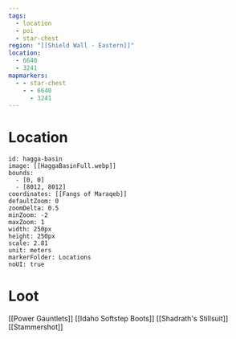 ```yaml
---
tags:
  - location
  - poi
  - star-chest
region: "[[Shield Wall - Eastern]]"
location:
  - 6640
  - 3241
mapmarkers:
  - - star-chest
    - - 6640
      - 3241
---
```

# Location
```leaflet
id: hagga-basin
image: [[HaggaBasinFull.webp]]
bounds:
  - [0, 0]
  - [8012, 8012]
coordinates: [[Fangs of Maraqeb]]
defaultZoom: 0
zoomDelta: 0.5
minZoom: -2
maxZoom: 1
width: 250px
height: 250px
scale: 2.81
unit: meters
markerFolder: Locations
noUI: true
```
# Loot
[[Power Gauntlets]]
[[Idaho Softstep Boots]]
[[Shadrath's Stillsuit]]
[[Stammershot]]